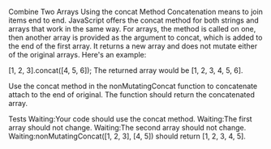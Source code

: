 Combine Two Arrays Using the concat Method
Concatenation means to join items end to end. JavaScript offers the concat method for both strings and arrays that work in the same way. For arrays, the method is called on one, then another array is provided as the argument to concat, which is added to the end of the first array. It returns a new array and does not mutate either of the original arrays. Here's an example:

[1, 2, 3].concat([4, 5, 6]);
The returned array would be [1, 2, 3, 4, 5, 6].

Use the concat method in the nonMutatingConcat function to concatenate attach to the end of original. The function should return the concatenated array.

Tests
Waiting:Your code should use the concat method.
Waiting:The first array should not change.
Waiting:The second array should not change.
Waiting:nonMutatingConcat([1, 2, 3], [4, 5]) should return [1, 2, 3, 4, 5].